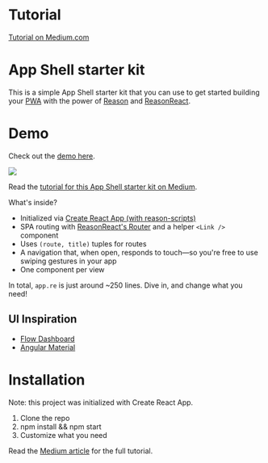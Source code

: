 # Tutorial

[Tutorial on Medium.com](https://medium.com/@RRafatpanah/a-reasonml-tutorial-building-an-app-shell-dd7cc617d0c5)

# App Shell starter kit

<p>This is a simple App Shell starter kit that you can use to get started building your <a target="_blank" href="https://developers.google.com/web/progressive-web-apps/">PWA</a> with the power of <a target="_blank" href="https://reasonml.github.io">Reason</a> and <a target="_blank" href="https://reasonml.github.io/reason-react/">ReasonReact</a>.</p>

# Demo

<p>Check out the <a target="_blank" href="https://persianturtle.github.io/reason-app-shell-starter-kit/build/">demo here</a>.</p>
<img src="https://s3.amazonaws.com/persianturtle/demo.gif">
<p>Read the <a target="_blank" href="">tutorial for this App Shell starter kit on Medium</a>.</p>
<p>What's inside?</p>
<ul>
  <li>Initialized via <a target="_blank" href="https://github.com/reasonml-community/reason-scripts">Create React App (with reason-scripts)</a></li>
  <li>SPA routing with <a target="_blank" href="https://reasonml.github.io/reason-react/docs/en/router.html">ReasonReact's Router</a> and a helper <code>&lt;Link /&gt;</code> component</li>
  <li>Uses <code>(route, title)</code> tuples for routes</li>
  <li>A navigation that, when open, responds to touch&mdash;so you're free to use swiping gestures in your app</li>
  <li>One component per view</li>
</ul>
<p>In total, <code>app.re</code> is just around ~250 lines. Dive in, and change what you need!</p>
<h2>UI Inspiration</h2>
<ul>
  <li><a target="_blank" href="https://flowdash.co/">Flow Dashboard</a></li>
  <li><a target="_blank" href="https://material.angular.io/components/categories">Angular Material</a></li>
</ul>

# Installation

Note: this project was initialized with Create React App.

1. Clone the repo
2. npm install && npm start
3. Customize what you need

Read the [Medium article](https://medium.com/@RRafatpanah/a-reasonml-tutorial-building-an-app-shell-dd7cc617d0c5) for the full tutorial.
